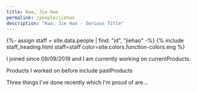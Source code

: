 ```yaml
---
title: Kwa, Jie Hao
permalink: /people/jiehao
description: "Kwa, Jie Hao - Serious Title"
---
```


{%- assign staff = site.data.people | find: "id", "jiehao" -%}
{% include staff_heading.html staff=staff color=site.colors.function-colors.eng %}

<p>I joined since 09/09/2019 and I am currently working on currentProducts.</p>

<p>Products I worked on before include pastProducts</p>

<p>Three things I've done recently which I'm proud of are...</p>

